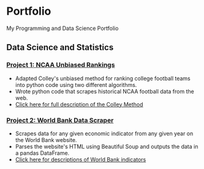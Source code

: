 # Portfolio
My Programming and Data Science Portfolio

## Data Science and Statistics

### [Project 1: NCAA Unbiased Rankings](https://github.com/samtragesser/Computing-and-Machine-Learning-for-Economics/tree/main/Colley%20Rank)
* Adapted Colley's unbiased method for ranking college football teams into python code using two different algorithms.
* Wrote python code that scrapes historical NCAA football data from the web. 
* [Click here for full description of the Colley Method](https://www.colleyrankings.com/matrate.pdf)

### [Project 2: World Bank Data Scraper](https://github.com/samtragesser/Computing-and-Machine-Learning-for-Economics/tree/main/World_Bank_Import)
* Scrapes data for any given economic indicator from any given year on the World Bank website.
* Parses the website's HTML using Beautiful Soup and outputs the data in a pandas DataFrame. 
* [Click here for descriptions of World Bank indicators](https://data.worldbank.org/indicator)
